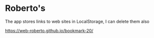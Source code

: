 # Roberto's
The app stores links to web sites in LocalStorage, I can delete them also

https://web-roberto.github.io/bookmark-20/
